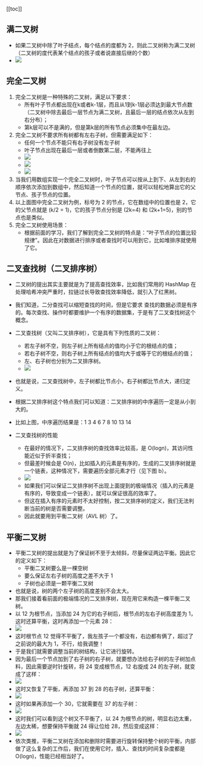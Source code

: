 [[toc]]
## 满二叉树
- 如果二叉树中除了叶子结点，每个结点的度都为 2，则此二叉树称为满二叉树（二叉树的度代表某个结点的孩子或者说直接后继的个数）
- ![](~@img/Snipaste_2022-05-17_13-06-56.png)
## 完全二叉树
1. 完全二叉树是一种特殊的二叉树，满足以下要求：
	- 所有叶子节点都出现在k或者k-1层，而且从1到k-1层必须达到最大节点数（二叉树中除去最后一层节点为满二叉树，且最后一层的结点依次从左到右分布）；
	- 第k层可以不是满的，但是第k层的所有节点必须集中在最左边。
1. 完全二叉树不要求所有树都有左右子树，但需要满足如下：
	- 任何一个节点不能只有右子树没有左子树
	- 叶子节点出现在最后一层或者倒数第二层，不能再往上
	- ![](~@img/Snipaste_2022-05-17_11-30-27.png)
	- ![](~@img/Snipaste_2022-05-17_11-30-48.png)
	- ![](~@img/Snipaste_2022-05-17_13-11-00.png)
1. 当我们用数组实现一个完全二叉树时，叶子节点可以按从上到下、从左到右的顺序依次添加到数组中，然后知道一个节点的位置，就可以轻松地算出它的父节点、孩子节点的位置。
1. 以上面图中完全二叉树为例，标号为 2 的节点，它在数组中的位置也是 2，它的父节点就是 (k/2 = 1)，它的孩子节点分别是 (2k=4) 和 (2k+1=5)，别的节点也是类似。
1. 完全二叉树使用场景：
	- 根据前面的学习，我们了解到完全二叉树的特点是：“叶子节点的位置比较规律”。因此在对数据进行排序或者查找时可以用到它，比如堆排序就使用了它。

## 二叉查找树（二叉排序树）
- 二叉树的提出其实主要就是为了提高查找效率，比如我们常用的 HashMap 在处理哈希冲突严重时，拉链过长导致查找效率降低，就引入了红黑树。
- 我们知道，二分查找可以缩短查找的时间，但是它要求 查找的数据必须是有序的。每次查找、操作时都要维护一个有序的数据集，于是有了二叉查找树这个概念。
- 二叉查找树（又叫二叉排序树），它是具有下列性质的二叉树：
	- 若左子树不空，则左子树上所有结点的值均小于它的根结点的值；
	- 若右子树不空，则右子树上所有结点的值均大于或等于它的根结点的值；
	- 左、右子树也分别为二叉排序树。
	- ![](~@img/Snipaste_2022-05-17_12-50-56.png)
- 也就是说，二叉查找树中，左子树都比节点小，右子树都比节点大，递归定义。
- 根据二叉排序树这个特点我们可以知道：二叉排序树的中序遍历一定是从小到大的。
- 比如上图，中序遍历结果是：1 3 4 6 7 8 10 13 14

- 二叉查找树的性能
	- 在最好的情况下，二叉排序树的查找效率比较高，是 O(logn)，其访问性能近似于折半查找；
	- 但最差时候会是 O(n)，比如插入的元素是有序的，生成的二叉排序树就是一个链表，这种情况下，需要遍历全部元素才行（见下图 b）。
	- ![](~@img/Snipaste_2022-05-17_12-53-30.png)
	- 如果我们可以保证二叉排序树不出现上面提到的极端情况（插入的元素是有序的，导致变成一个链表），就可以保证很高的效率了。
	- 但这在插入有序的元素时不太好控制，按二叉排序树的定义，我们无法判断当前的树是否需要调整。
	- 因此就要用到平衡二叉树（AVL 树）了。

## 平衡二叉树
- 平衡二叉树的提出就是为了保证树不至于太倾斜，尽量保证两边平衡。因此它的定义如下：
	- 平衡二叉树要么是一棵空树
	- 要么保证左右子树的高度之差不大于 1
	- 子树也必须是一颗平衡二叉树
- 也就是说，树的两个左子树的高度差别不会太大。
- 那我们接着看前面的极端情况的二叉排序树，现在用它来构造一棵平衡二叉树。
- 以 12 为根节点，当添加 24 为它的右子树后，根节点的左右子树高度差为 1，这时还算平衡，这时再添加一个元素 28：
- ![](~@img/Snipaste_2022-05-17_12-55-33.png)
- 这时根节点 12 觉得不平衡了，我左孩子一个都没有，右边都有俩了，超过了之前说的最大为 1，不行，给我调整！
- 于是我们就需要调整当前的树结构，让它进行旋转。
- 因为最后一个节点加到了右子树的右子树，就要想办法给右子树的左子树加点料，因此需要逆时针旋转，将 24 变成根节点，12 右旋成 24 的左子树，就变成了这样：
- ![](~@img/Snipaste_2022-05-17_12-56-31.png)
- 这时又恢复了平衡，再添加 37 到 28 的右子树，还算平衡：
- ![](~@img/Snipaste_2022-05-17_12-57-01.png)
- 这时如果再添加一个 30，它就需要在 37 的左子树：
- ![](~@img/Snipaste_2022-05-17_12-57-39.png)
- 这时我们可以看到这个树又不平衡了，以 24 为根节点的树，明显右边太重，左边太稀，想要保持平衡就 24 得让位给 28，然后变成这样：
- ![](~@img/Snipaste_2022-05-17_12-58-08.png)
- 依次类推，平衡二叉树在添加和删除时需要进行旋转保持整个树的平衡，内部做了这么复杂的工作后，我们在使用它时，插入、查找的时间复杂度都是 O(logn)，性能已经相当好了。

